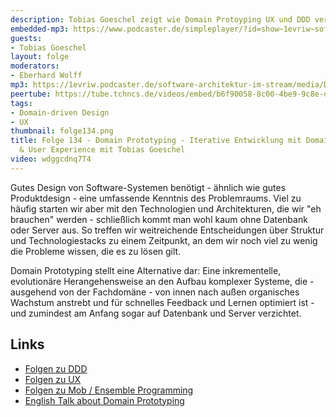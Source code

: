 ```yaml
---
description: Tobias Goeschel zeigt wie Domain Protoyping UX und DDD vereinigt.
embedded-mp3: https://www.podcaster.de/simpleplayer/?id=show~1evriw~software-architektur-im-stream~pod-9277a6959f1fdf596968beae1d&v=1663331993
guests:
- Tobias Goeschel
layout: folge
moderators:
- Eberhard Wolff
mp3: https://1evriw.podcaster.de/software-architektur-im-stream/media/Domain_Prototyping.mp3
peertube: https://tube.tchncs.de/videos/embed/b6f90058-8c00-4be9-9c8e-d906f74f2616
tags:
- Domain-driven Design
- UX
thumbnail: folge134.png
title: Folge 134 - Domain Prototyping - Iterative Entwicklung mit Domain-driven Design
  & User Experience mit Tobias Goeschel
video: wdggcdnq7T4
---
```


Gutes Design von Software-Systemen benötigt - ähnlich wie gutes
Produktdesign - eine umfassende Kenntnis des Problemraums. Viel zu
häufig starten wir aber mit den Technologien und Architekturen, die
wir "eh brauchen" werden - schließlich kommt man wohl kaum ohne
Datenbank oder Server aus. So treffen wir weitreichende Entscheidungen
über Struktur und Technologiestacks zu einem Zeitpunkt, an dem wir
noch viel zu wenig die Probleme wissen, die es zu lösen gilt.

Domain Prototyping stellt eine Alternative dar: Eine inkrementelle,
evolutionäre Herangehensweise an den Aufbau komplexer Systeme, die -
ausgehend von der Fachdomäne - von innen nach außen organisches
Wachstum anstrebt und für schnelles Feedback und Lernen optimiert
ist - und zumindest am Anfang sogar auf Datenbank und Server
verzichtet.

## Links

* [Folgen zu DDD](https://software-architektur.tv/tags.html#Domain-driven%20Design)
* [Folgen zu UX](https://software-architektur.tv/tags.html#UX)
* [Folgen zu Mob / Ensemble Programming](https://software-architektur.tv/tags.html#Mob%20Programming)
* [English Talk about Domain Prototyping](https://youtu.be/gDT5PKIYsT0)
